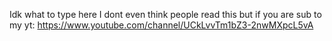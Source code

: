 Idk what to type here I dont even think people read this but if you are sub to my yt: https://www.youtube.com/channel/UCkLvvTm1bZ3-2nwMXpcL5vA
